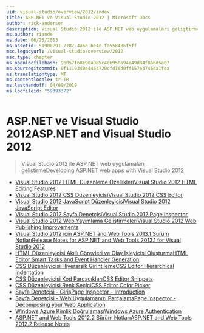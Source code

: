 ```yaml
---
uid: visual-studio/overview/2012/index
title: ASP.NET ve Visual Studio 2012 | Microsoft Docs
author: rick-anderson
description: Visual Studio 2012 ile ASP.NET web uygulamaları geliştirme
ms.author: riande
ms.date: 06/25/2013
ms.assetid: 51900291-7787-4a6e-be4e-fa558486f5ff
msc.legacyurl: /visual-studio/overview/2012
msc.type: chapter
ms.openlocfilehash: 9b057f68e90a985c4e6950a94e49d84f8a6d5a07
ms.sourcegitcommit: 0f1119340e4464720cfd16d0ff15764746ea1fea
ms.translationtype: MT
ms.contentlocale: tr-TR
ms.lasthandoff: 04/09/2019
ms.locfileid: "59393372"
---
```

# <a name="aspnet-and-visual-studio-2012"></a><span data-ttu-id="cebae-103">ASP.NET ve Visual Studio 2012</span><span class="sxs-lookup"><span data-stu-id="cebae-103">ASP.NET and Visual Studio 2012</span></span>

> <span data-ttu-id="cebae-104">Visual Studio 2012 ile ASP.NET web uygulamaları geliştirme</span><span class="sxs-lookup"><span data-stu-id="cebae-104">Developing ASP.NET web apps with Visual Studio 2012</span></span>


- [<span data-ttu-id="cebae-105">Visual Studio 2012 HTML Düzenleme Özellikleri</span><span class="sxs-lookup"><span data-stu-id="cebae-105">Visual Studio 2012 HTML Editing Features</span></span>](visual-studio-2012-html-editing-features.md)
- [<span data-ttu-id="cebae-106">Visual Studio 2012 CSS Düzenleyicisi</span><span class="sxs-lookup"><span data-stu-id="cebae-106">Visual Studio 2012 CSS Editor</span></span>](visual-studio-2012-css-editor.md)
- [<span data-ttu-id="cebae-107">Visual Studio 2012 JavaScript Düzenleyicisi</span><span class="sxs-lookup"><span data-stu-id="cebae-107">Visual Studio 2012 JavaScript Editor</span></span>](visual-studio-2012-javascript-editor.md)
- [<span data-ttu-id="cebae-108">Visual Studio 2012 Sayfa Denetçisi</span><span class="sxs-lookup"><span data-stu-id="cebae-108">Visual Studio 2012 Page Inspector</span></span>](visual-studio-2012-page-inspector.md)
- [<span data-ttu-id="cebae-109">Visual Studio 2012 Web Yayımlama Geliştirmeleri</span><span class="sxs-lookup"><span data-stu-id="cebae-109">Visual Studio 2012 Web Publishing Improvements</span></span>](visual-studio-2012-web-publishing-improvements.md)
- [<span data-ttu-id="cebae-110">Visual Studio 2012 için ASP.NET and Web Tools 2013.1 Sürüm Notları</span><span class="sxs-lookup"><span data-stu-id="cebae-110">Release Notes for ASP.NET and Web Tools 2013.1 for Visual Studio 2012</span></span>](aspnet-and-web-tools-20131-for-visual-studio-2012.md)
- [<span data-ttu-id="cebae-111">HTML Düzenleyicisi Akıllı Görevleri ve Olay İşleyicisi Oluşturma</span><span class="sxs-lookup"><span data-stu-id="cebae-111">HTML Editor Smart Tasks and Event Handler Generation</span></span>](visual-studio-vnext-videos-html-editor-smart-tasks-and-event-handler-generation.md)
- [<span data-ttu-id="cebae-112">CSS Düzenleyicisi Hiyerarşik Girintileme</span><span class="sxs-lookup"><span data-stu-id="cebae-112">CSS Editor Hierarchical Indentation</span></span>](visual-studio-vnext-videos-css-editor-hierarchical-indentation.md)
- [<span data-ttu-id="cebae-113">CSS Düzenleyicisi Kod Parçacıkları</span><span class="sxs-lookup"><span data-stu-id="cebae-113">CSS Editor Snippets</span></span>](visual-studio-vnext-videos-css-editor-snippets.md)
- [<span data-ttu-id="cebae-114">CSS Düzenleyicisi Renk Seçici</span><span class="sxs-lookup"><span data-stu-id="cebae-114">CSS Editor Color Picker</span></span>](visual-studio-vnext-videos-css-editor-color-picker.md)
- [<span data-ttu-id="cebae-115">Sayfa Denetçisi - Giriş</span><span class="sxs-lookup"><span data-stu-id="cebae-115">Page Inspector - Introduction</span></span>](visual-studio-vnext-videos-page-inspector-introduction.md)
- [<span data-ttu-id="cebae-116">Sayfa Denetçisi - Web Uygulamanızı Parçalama</span><span class="sxs-lookup"><span data-stu-id="cebae-116">Page Inspector - Decomposing your Web Application</span></span>](visual-studio-vnext-videos-page-inspector-decomposing-your-web-application.md)
- [<span data-ttu-id="cebae-117">Windows Azure Kimlik Doğrulaması</span><span class="sxs-lookup"><span data-stu-id="cebae-117">Windows Azure Authentication</span></span>](windows-azure-authentication.md)
- [<span data-ttu-id="cebae-118">ASP.NET and Web Tools 2012.2 Sürüm Notları</span><span class="sxs-lookup"><span data-stu-id="cebae-118">ASP.NET and Web Tools 2012.2 Release Notes</span></span>](aspnet-and-web-tools-20122-release-notes-rtw.md)
